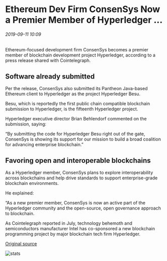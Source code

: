 # Ethereum Dev Firm ConsenSys Now a Premier Member of Hyperledger ...

###### 2019-09-11 10:09

Ethereum-focused development firm ConsenSys becomes a premier member of blockchain development project Hyperledger, according to a press release shared with Cointelegraph.

## Software already submitted

Per the release, ConsenSys also submitted its Pantheon Java-based Ethereum client to Hyperledger as the project ​Hyperledger Besu.

Besu, which is reportedly the first public chain compatible blockchain submission to Hyperledger, is the fifteenth Hyperledger project.

Hyperledger executive director Brian Behlendorf commented on the submission, saying:

“By submitting the code for Hyperledger Besu right out of the gate, ConsenSys is showing its support for our mission to build a broad coalition for advancing enterprise blockchain.”

## Favoring open and interoperable blockchains

As a Hyperledger member, ConsenSys plans to explore interoperability across blockchains and help drive standards to support enterprise-grade blockchain environments.

He explained:

“As a new premier member, ConsenSys is now an active part of the Hyperledger community and the open-source, open governance approach to blockchain.

As Cointelegraph reported in July, technology behemoth and semiconductors manufacturer Intel has co-sponsored a new blockchain programming project by major blockchain tech firm Hyperledger.

[Original source](https://cointelegraph.com/news/ethereum-dev-firm-consensys-now-a-premier-member-of-hyperledger)

![stats](https://c.statcounter.com/11760860/0/a89fa40b/1/ "stats")